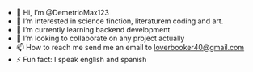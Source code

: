 - 👋 Hi, I’m @DemetrioMax123
- 👀 I’m interested in science finction, literaturem coding and art.
- 🌱 I’m currently learning backend development
- 💞️ I’m looking to collaborate on any  project actually
- 📫 How to reach me send me an email to loverbooker40@gmail.com
- ⚡ Fun fact: I speak english and spanish

<!---
DemetrioMax123/DemetrioMax123 is a ✨ special ✨ repository because its `README.md` (this file) appears on your GitHub profile.
You can click the Preview link to take a look at your changes.
--->
